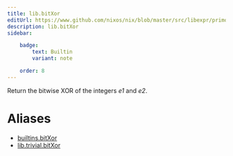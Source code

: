 ```yaml
---
title: lib.bitXor
editUrl: https://www.github.com/nixos/nix/blob/master/src/libexpr/primops.cc
description: lib.bitXor
sidebar:

    badge:
        text: Builtin
        variant: note

    order: 8
---
```


Return the bitwise XOR of the integers *e1* and *e2*.


# Aliases

- [builtins.bitXor](./reference/builtins/builtins-bitXor)
- [lib.trivial.bitXor](./reference/lib/trivial/lib-trivial-bitXor)


